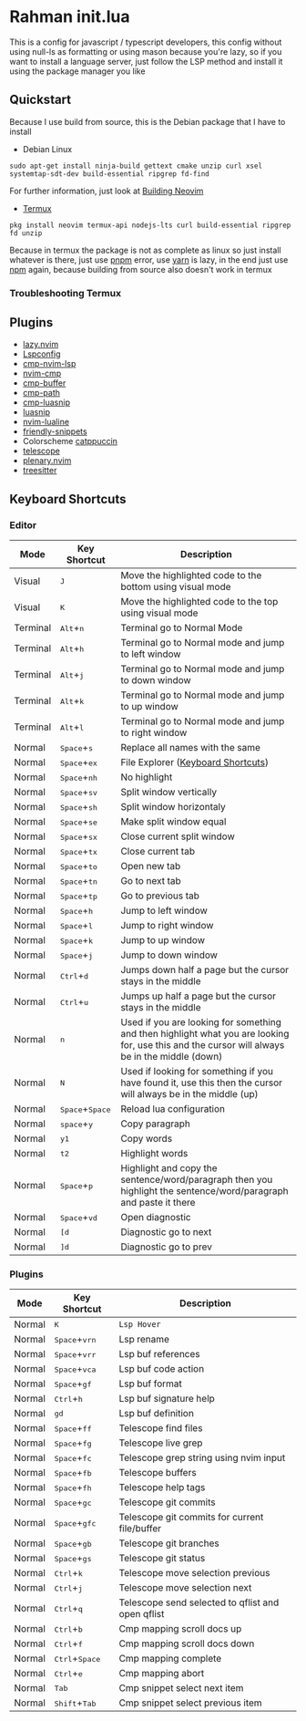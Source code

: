 # Rahman init.lua
This is a config for javascript / typescript developers, this config without using null-ls as formatting or using mason because you're lazy, so if you want to install a language server, just follow the LSP method and install it using the package manager you like

## Quickstart

Because I use build from source, this is the Debian package that I have to install

- Debian Linux

```
sudo apt-get install ninja-build gettext cmake unzip curl xsel systemtap-sdt-dev build-essential ripgrep fd-find
```
For further information, just look at [Building Neovim](https://github.com/neovim/neovim/wiki/Building-Neovim)

- [Termux](https://github.com/termux/termux-app)

```
pkg install neovim termux-api nodejs-lts curl build-essential ripgrep fd unzip 
```

Because in termux the package is not as complete as linux so just install whatever is there, just use [pnpm](https://pnpm.io/) error, use [yarn](https://yarnpkg.com/) is lazy, in the end just use [npm](https://github.com/npm/cli) again, because building from source also doesn't work in termux

### Troubleshooting Termux

## Plugins

- [lazy.nvim](https://github.com/folke/lazy.nvim)
- [Lspconfig](https://github.com/neovim/nvim-lspconfig)
- [cmp-nvim-lsp](https://github.com/hrsh7th/cmp-nvim-lsp)
- [nvim-cmp](https://github.com/hrsh7th/nvim-cmp)
- [cmp-buffer](https://github.com/hrsh7th/cmp-buffer)
- [cmp-path](https://github.com/hrsh7th/cmp-path)
- [cmp-luasnip](https://github.com/saadparwaiz1/cmp_luasnip)
- [luasnip](https://github.com/L3M0N4D3/LuaSnip)
- [nvim-lualine](https://github.com/nvim-lualine/lualine.nvim)
- [friendly-snippets](https://github.com/rafamadriz/friendly-snippets)
- Colorscheme [catppuccin](https://github.com/catppuccin/nvim)
- [telescope](https://github.com/nvim-telescope/telescope.nvim)
- [plenary.nvim](https://github.com/nvim-lua/plenary.nvim)
- [treesitter](https://github.com/nvim-treesitter/nvim-treesitter)

## Keyboard Shortcuts

### Editor
| Mode | Key Shortcut | Description |
|-----|-----|-----|
| Visual | <kbd>J</kbd> | Move the highlighted code to the bottom using visual mode |
| Visual | <kbd>K</kbd> | Move the highlighted code to the top using visual mode |
| Terminal | <kbd>Alt</kbd>+<kbd>n</kbd> | Terminal go to Normal Mode |
| Terminal | <kbd>Alt</kbd>+<kbd>h</kbd> | Terminal go to Normal mode and jump to left window |
| Terminal | <kbd>Alt</kbd>+<kbd>j</kbd> | Terminal go to Normal mode and jump to down window |
| Terminal | <kbd>Alt</kbd>+<kbd>k</kbd> | Terminal go to Normal mode and jump to up window |
| Terminal | <kbd>Alt</kbd>+<kbd>l</kbd> | Terminal go to Normal mode and jump to right window |
| Normal | <kbd>Space</kbd>+<kbd>s</kbd> | Replace all names with the same |
| Normal | <kbd>Space</kbd>+<kbd>ex</kbd> | File Explorer  ([Keyboard Shortcuts](https://neovim.io/doc/user/pi_netrw.html#netrw-quickmaps))|
| Normal | <kbd>Space</kbd>+<kbd>nh</kbd> | No highlight | 
| Normal | <kbd>Space</kbd>+<kbd>sv</kbd> | Split window vertically |
| Normal | <kbd>Space</kbd>+<kbd>sh</kbd> | Split window horizontaly |
| Normal | <kbd>Space</kbd>+<kbd>se</kbd> | Make split window equal |
| Normal | <kbd>Space</kbd>+<kbd>sx</kbd> | Close current split window |
| Normal | <kbd>Space</kbd>+<kbd>tx</kbd> | Close current tab |
| Normal | <kbd>Space</kbd>+<kbd>to</kbd> | Open new tab |
| Normal | <kbd>Space</kbd>+<kbd>tn</kbd> | Go to next tab |
| Normal | <kbd>Space</kbd>+<kbd>tp</kbd> | Go to previous tab |
| Normal | <kbd>Space</kbd>+<kbd>h</kbd> | Jump to left window |
| Normal | <kbd>Space</kbd>+<kbd>l</kbd> | Jump to right window |
| Normal | <kbd>Space</kbd>+<kbd>k</kbd> | Jump to up window |
| Normal | <kbd>Space</kbd>+<kbd>j</kbd> | Jump to down window |
| Normal | <kbd>Ctrl</kbd>+<kbd>d</kbd> | Jumps down half a page but the cursor stays in the middle |  
| Normal | <kbd>Ctrl</kbd>+<kbd>u</kbd> | Jumps up half a page but the cursor stays in the middle |  
| Normal | <kbd>n</kbd> | Used if you are looking for something and then highlight what you are looking for, use this and the cursor will always be in the middle (down) | 
| Normal | <kbd>N</kbd> | Used if looking for something if you have found it, use this then the cursor will always be in the middle (up) |
| Normal | <kbd>Space</kbd>+<kbd>Space</kbd> | Reload lua configuration | 
| Normal | <kbd>space</kbd>+<kbd>y</kbd> | Copy paragraph  |
| Normal | <kbd>y1</kbd> | Copy words  |
| Normal | <kbd>t2</kbd> | Highlight words |  
| Normal | <kbd>Space</kbd>+<kbd>p</kbd> | Highlight and copy the sentence/word/paragraph then you highlight the sentence/word/paragraph and paste it there |
| Normal | <kbd>Space</kbd>+<kbd>vd</kbd> | Open diagnostic  |
| Normal | <kbd>[d</kbd> | Diagnostic go to next |
| Normal | <kbd>]d</kbd> | Diagnostic go to prev |

### Plugins
| Mode | Key Shortcut | Description |
|-----|-----|-----|
| Normal | <kbd>K</kbd> | `Lsp Hover` |
| Normal | <kbd>Space</kbd>+<kbd>vrn</kbd> | Lsp rename |
| Normal | <kbd>Space</kbd>+<kbd>vrr</kbd> | Lsp buf references |
| Normal | <kbd>Space</kbd>+<kbd>vca</kbd> | Lsp buf code action |
| Normal | <kbd>Space</kbd>+<kbd>gf</kbd> | Lsp buf format |
| Normal | <kbd>Ctrl</kbd>+<kbd>h</kbd> | Lsp buf signature help |
| Normal | <kbd>gd</kbd> | Lsp buf definition |
| Normal | <kbd>Space</kbd>+<kbd>ff</kbd> | Telescope find files |
| Normal | <kbd>Space</kbd>+<kbd>fg</kbd> | Telescope live grep |
| Normal | <kbd>Space</kbd>+<kbd>fc</kbd> | Telescope grep string using nvim input |
| Normal | <kbd>Space</kbd>+<kbd>fb</kbd> | Telescope buffers |
| Normal | <kbd>Space</kbd>+<kbd>fh</kbd> | Telescope help tags |
| Normal | <kbd>Space</kbd>+<kbd>gc</kbd> | Telescope git commits |
| Normal | <kbd>Space</kbd>+<kbd>gfc</kbd> | Telescope git commits for current file/buffer |
| Normal | <kbd>Space</kbd>+<kbd>gb</kbd> | Telescope git branches |
| Normal | <kbd>Space</kbd>+<kbd>gs</kbd> | Telescope git status |
| Normal | <kbd>Ctrl</kbd>+<kbd>k</kbd> | Telescope move selection previous |
| Normal | <kbd>Ctrl</kbd>+<kbd>j</kbd> | Telescope move selection next |
| Normal | <kbd>Ctrl</kbd>+<kbd>q</kbd> | Telescope send selected to qflist and open qflist |
| Normal | <kbd>Ctrl</kbd>+<kbd>b</kbd> | Cmp mapping scroll docs up | 
| Normal | <kbd>Ctrl</kbd>+<kbd>f</kbd> | Cmp mapping scroll docs down | 
| Normal | <kbd>Ctrl</kbd>+<kbd>Space</kbd> | Cmp mapping complete | 
| Normal | <kbd>Ctrl</kbd>+<kbd>e</kbd> | Cmp mapping abort | 
| Normal | <kbd>Tab</kbd> | Cmp snippet select next item | 
| Normal | <kbd>Shift</kbd>+<kbd>Tab</kbd>  | Cmp snippet select previous item | 
